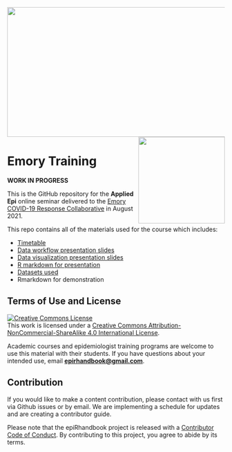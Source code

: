 
<!-- README.md is generated from README.Rmd. Please edit that file -->

<img src = "https://github.com/appliedepi/epiRhandbook_eng/raw/master/images/Epi%20R%20Handbook%20Banner%20Beige%201500x500.png" width = "800" height="300">

<img src = "https://emorycovidcollaborative.org/wp-content/uploads/mark_ecrc_color.png" height = "200" align = "right">

# Emory Training

<!-- badges: start -->
<!-- badges: end -->

**WORK IN PROGRESS**

This is the GitHub repository for the **Applied Epi** online seminar
delivered to the [Emory COVID-19 Response
Collaborative](https://emorycovidcollaborative.org/) in August 2021.

This repo contains all of the materials used for the course which
includes:

-   [Timetable](https://appliedepi.github.io/emory_training/timetable/timetable.pdf)
-   [Data workflow presentation
    slides](https://appliedepi.github.io/emory_training/presentation/slides.html)
-   [Data visualization presentation
    slides](https://appliedepi.github.io/emory_training/presentation/ggplot_slides.html)
-   [R markdown for
    presentation](https://github.com/appliedepi/emory_training/blob/master/presentation/slides.Rmd)
-   [Datasets used](https://appliedepi.github.io/emory_training/data)
-   Rmarkdown for demonstration

## Terms of Use and License

<a rel="license" href="http://creativecommons.org/licenses/by-nc-sa/4.0/"><img alt="Creative Commons License" style="border-width:0" src="https://i.creativecommons.org/l/by-nc-sa/4.0/88x31.png" /></a><br />This
work is licensed under a
<a rel="license" href="http://creativecommons.org/licenses/by-nc-sa/4.0/">Creative
Commons Attribution-NonCommercial-ShareAlike 4.0 International
License</a>.

Academic courses and epidemiologist training programs are welcome to use
this material with their students. If you have questions about your
intended use, email **<epirhandbook@gmail.com>**.

## Contribution

If you would like to make a content contribution, please contact with us
first via Github issues or by email. We are implementing a schedule for
updates and are creating a contributor guide.

Please note that the epiRhandbook project is released with a
[Contributor Code of
Conduct](https://contributor-covenant.org/version/2/0/CODE_OF_CONDUCT.html).
By contributing to this project, you agree to abide by its terms.

